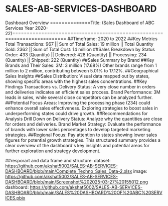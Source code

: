 # SALES-AB-SERVICES-DASHBOARD

Dashboard Overview
==============Title: (Sales Dashboard of ABC Services Year 2020-22)=========================================================================
##Timeframe: 2020 to 2022
##Key Metrics
Total Transactions: 967 || Sum of Total Sales: 19 million || Total Quantity Sold: 2362 || Sum of Total Cost: 14 million
##Sales Breakdown by Status Order: 433 (Quantity) || Delivered: 428 (Quantity) || Processing: 234 (Quantity) || Shipped: 222 (Quantity)
##Sales Summary by Brand
##Key Brands and Their Sales:
3M: 3 million (17.68%)
Other brands range from 1 million to 2 million, contributing between 5.01% to 17.12%.
##Geographical Sales Insights
##Sales Distribution:
Visual data mapped out by states, showing specific areas with the highest sales concentrations.
##Key Findings
Transactions vs. Delivery Status: A very close number in orders and deliveries indicates an efficient sales process.
Brand Performance: 3M leads in sales, while several close competitors can be analyzed further.
##Potential Focus Areas:
Improving the processing phase (234) could enhance overall sales effectiveness.
Exploring strategies to boost sales in underperforming states could drive growth.
##Recommendations for Analysis
Drill Down on Delivery Status: Analyze why the quantities are close for orders and deliveries.
Brand Market Strategy: Evaluate the performance of brands with lower sales percentages to develop targeted marketing strategies.
##Regional Focus: Pay attention to states showing lower sales figures for potential growth strategies.
This structured summary provides a clear overview of the dashboard's key insights and potential areas for further exploration and strategy development.

##resporart and data frame and structure:
dataset: https://github.com/akshat5002/SALES-AB-SERVICES-DASHBOARD/blob/main/Complete_Techno_Sales_Data-2.xlsx
image:  https://github.com/akshat5002/SALES-AB-SERVICES-DASHBOARD/blob/main/Screenshot%202025-03-27%20155012.png
dashboard: https://github.com/akshat5002/SALES-AB-SERVICES-DASHBOARD/blob/main/SALES%20DASHBOARD%20OF%20ABC%20SERVICES.pbix

